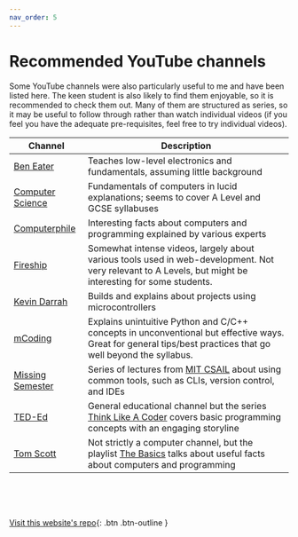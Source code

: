 ```yaml
---
nav_order: 5
---
```


# Recommended YouTube channels
Some YouTube channels were also particularly useful to me and have been listed here. The keen student is also likely to find them enjoyable, so it is recommended to check them out. Many of them are structured as series, so it may be useful to follow through rather than watch individual videos (if you feel you have the adequate pre-requisites, feel free to try individual videos).

| Channel | Description |
| -- | -- |
| [Ben Eater](https://www.youtube.com/user/eaterbc) | Teaches low-level electronics and fundamentals, assuming little background |
| [Computer Science](https://www.youtube.com/channel/UCSX3MR0gnKDxyXAyljWzm0Q) | Fundamentals of computers in lucid explanations; seems to cover A Level and GCSE syllabuses |
| [Computerphile](https://www.youtube.com/user/Computerphile) | Interesting facts about computers and programming explained by various experts |
| [Fireship](https://www.youtube.com/c/Fireship) | Somewhat intense videos, largely about various tools used in web-development. Not very relevant to A Levels, but might be interesting for some students. |
| [Kevin Darrah](https://www.youtube.com/user/kdarrah1234) | Builds and explains about projects using microcontrollers |
| [mCoding](https://www.youtube.com/c/mCodingWithJamesMurphy) | Explains unintuitive Python and C/C++ concepts in unconventional but effective ways. Great for general tips/best practices that go well beyond the syllabus. |
| [Missing Semester](https://www.youtube.com/channel/UCuXy5tCgEninup9cGplbiFw) | Series of lectures from [MIT CSAIL](https://www.csail.mit.edu) about using common tools, such as CLIs, version control, and IDEs |
| [TED-Ed](https://www.youtube.com/user/TEDEducation) | General educational channel but the series [Think Like A Coder](https://www.youtube.com/playlist?list=PLJicmE8fK0EgogMqDYMgcADT1j5b911or) covers basic programming concepts with an engaging storyline |
| [Tom Scott](https://www.youtube.com/user/enyay) | Not strictly a computer channel, but the playlist [The Basics](https://www.youtube.com/playlist?list=PL96C35uN7xGLLeET0dOWaKHkAlPsrkcha) talks about useful facts about computers and programming |

<br> <br> <br>

[Visit this website's repo](https://github.com/eccentricOrange/CAIE-Computer-Science){: .btn .btn-outline }